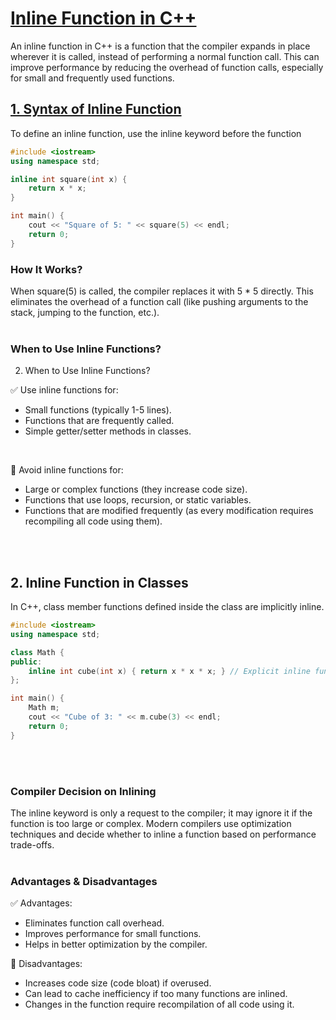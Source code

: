 # [Inline Function in C++](#inline-function-in-c)
An inline function in C++ is a function that the compiler expands in place wherever it is called, instead of performing a normal function call. This can improve performance by reducing the overhead of function calls, especially for small and frequently used functions.


## [1. Syntax of Inline Function](#1-syntax-of-inline-function)
To define an inline function, use the inline keyword before the function 
```cpp
#include <iostream>
using namespace std;

inline int square(int x) {
    return x * x;
}

int main() {
    cout << "Square of 5: " << square(5) << endl;
    return 0;
}
```


### How It Works?
When square(5) is called, the compiler replaces it with 5 * 5 directly.
This eliminates the overhead of a function call (like pushing arguments to the stack, jumping to the function, etc.).
<br>
<br>


### When to Use Inline Functions?
2. When to Use Inline Functions?

✅ Use inline functions for:
 - Small functions (typically 1-5 lines).
 - Functions that are frequently called.
 - Simple getter/setter methods in classes.
<br>

🚫 Avoid inline functions for:
 - Large or complex functions (they increase code size).
 - Functions that use loops, recursion, or static variables.
 - Functions that are modified frequently (as every modification requires recompiling all code using them).
<br>
<br>


## 2. Inline Function in Classes
In C++, class member functions defined inside the class are implicitly inline.
```cpp
#include <iostream>
using namespace std;

class Math {
public:
    inline int cube(int x) { return x * x * x; } // Explicit inline function
};

int main() {
    Math m;
    cout << "Cube of 3: " << m.cube(3) << endl;
    return 0;
}
```
<br>
<br>

### Compiler Decision on Inlining
The inline keyword is only a request to the compiler; it may ignore it if the function is too large or complex. Modern compilers use optimization techniques and decide whether to inline a function based on performance trade-offs.
<br>
<br>


### Advantages & Disadvantages
✅ Advantages:
 - Eliminates function call overhead.
 - Improves performance for small functions.
 - Helps in better optimization by the compiler.

🚫 Disadvantages:
 - Increases code size (code bloat) if overused.
 - Can lead to cache inefficiency if too many functions are inlined.
 - Changes in the function require recompilation of all code using it.
<br>
<br>



